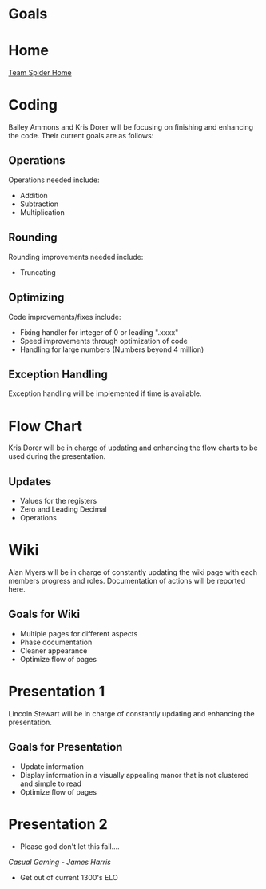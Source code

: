 # Goals #


# Home #
[Team Spider Home](Team_Spider.md)

# Coding #
Bailey Ammons and Kris Dorer will be focusing on finishing and enhancing the code.  Their current goals are as follows:
## Operations ##
Operations needed include:
  * Addition
  * Subtraction
  * Multiplication
## Rounding ##
Rounding improvements needed include:
  * Truncating
## Optimizing ##
Code improvements/fixes include:
  * Fixing handler for integer of 0 or leading ".xxxx"
  * Speed improvements through optimization of code
  * Handling for large numbers (Numbers beyond 4 million)
## Exception Handling ##
Exception handling will be implemented if time is available.

# Flow Chart #
Kris Dorer will be in charge of updating and enhancing the flow charts to be used during the presentation.
## Updates ##
  * Values for the registers
  * Zero and Leading Decimal
  * Operations

# Wiki #
Alan Myers will be in charge of constantly updating the wiki page with each members progress and roles.  Documentation of actions will be reported here.
## Goals for Wiki ##
  * Multiple pages for different aspects
  * Phase documentation
  * Cleaner appearance
  * Optimize flow of pages

# Presentation 1 #
Lincoln Stewart will be in charge of constantly updating and enhancing the presentation.
## Goals for Presentation ##
  * Update information
  * Display information in a visually appealing manor that is not clustered and simple to read
  * Optimize flow of pages

# Presentation 2 #
  * Please god don't let this fail....

_Casual Gaming - James Harris_
  * Get out of current 1300's ELO